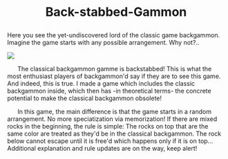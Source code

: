 # <p align="center"> Back-stabbed-Gammon </p>
Here you see the yet-undiscovered lord of the classic game backgammon. Imagine the game starts with any possible arrangement. Why not?..

![](https://github.com/ahmet-umut/back-stabbed-gammon/blob/main/random%20play.gif)

&nbsp;&nbsp;&nbsp;&nbsp;&nbsp;&nbsp;The classical backgammon gamme is backstabbed! This is what the most enthusiast players of backgammon'd say if they are to see this game. And indeed, this is true. I made a game which includes the classic backgammon inside, which then has -in theoretical terms- the concrete potential to make the classical backgammon obsolete!

&nbsp;&nbsp;&nbsp;&nbsp;&nbsp;&nbsp;In this game, the main difference is that the game starts in a random arrangement. No more speciatization via memorization! If there are mixed rocks in the beginning, the rule is simple: The rocks on top that are the same color are treated as they'd be in the classical backgammon. The rock below cannot escape until it is free'd which happens only if it is on top... Additional explanation and rule updates are on the way, keep alert!
